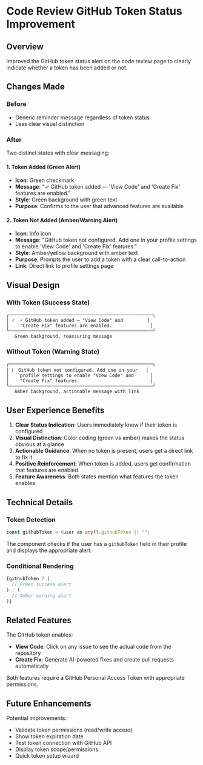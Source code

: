# Code Review GitHub Token Status Improvement

## Overview
Improved the GitHub token status alert on the code review page to clearly indicate whether a token has been added or not.

## Changes Made

### Before
- Generic reminder message regardless of token status
- Less clear visual distinction

### After
Two distinct states with clear messaging:

#### 1. **Token Added** (Green Alert)
- **Icon**: Green checkmark
- **Message**: "✓ GitHub token added — 'View Code' and 'Create Fix' features are enabled."
- **Style**: Green background with green text
- **Purpose**: Confirms to the user that advanced features are available

#### 2. **Token Not Added** (Amber/Warning Alert)
- **Icon**: Info icon
- **Message**: "GitHub token not configured. Add one in your profile settings to enable 'View Code' and 'Create Fix' features."
- **Style**: Amber/yellow background with amber text
- **Purpose**: Prompts the user to add a token with a clear call-to-action
- **Link**: Direct link to profile settings page

## Visual Design

### With Token (Success State)
```
┌─────────────────────────────────────────────────────┐
│ ✓  ✓ GitHub token added — "View Code" and         │
│    "Create Fix" features are enabled.              │
└─────────────────────────────────────────────────────┘
   Green background, reassuring message
```

### Without Token (Warning State)
```
┌─────────────────────────────────────────────────────┐
│ ℹ️  GitHub token not configured. Add one in your   │
│    profile settings to enable "View Code" and      │
│    "Create Fix" features.                          │
└─────────────────────────────────────────────────────┘
   Amber background, actionable message with link
```

## User Experience Benefits

1. **Clear Status Indication**: Users immediately know if their token is configured
2. **Visual Distinction**: Color coding (green vs amber) makes the status obvious at a glance
3. **Actionable Guidance**: When no token is present, users get a direct link to fix it
4. **Positive Reinforcement**: When token is added, users get confirmation that features are enabled
5. **Feature Awareness**: Both states mention what features the token enables

## Technical Details

### Token Detection
```typescript
const githubToken = (user as any)?.githubToken || "";
```

The component checks if the user has a `githubToken` field in their profile and displays the appropriate alert.

### Conditional Rendering
```typescript
{githubToken ? (
  // Green success alert
) : (
  // Amber warning alert
)}
```

## Related Features

The GitHub token enables:
- **View Code**: Click on any issue to see the actual code from the repository
- **Create Fix**: Generate AI-powered fixes and create pull requests automatically

Both features require a GitHub Personal Access Token with appropriate permissions.

## Future Enhancements

Potential improvements:
- Validate token permissions (read/write access)
- Show token expiration date
- Test token connection with GitHub API
- Display token scope/permissions
- Quick token setup wizard
